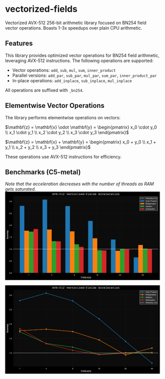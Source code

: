 # vectorized-fields

Vectorized AVX-512 256-bit arithmetic library focused on BN254 field vector operations. Boasts 1-3x speedups over plain CPU arithmetic.

## Features

This library provides optimized vector operations for BN254 field arithmetic, leveraging AVX-512 instructions. The following operations are supported:

- Vector operations: `add`, `sub`, `mul`, `sum`, `inner_product`
- Parallel versions: `add_par`, `sub_par`, `mul_par`, `sum_par`, `inner_product_par`
- In-place operations: `add_inplace`, `sub_inplace`, `mul_inplace`

All operations are suffixed with `_bn254`.

## Elementwise Vector Operations

The library performs elementwise operations on vectors:

$\mathbf{z} = \mathbf{x} \odot \mathbf{y} = \begin{pmatrix} x_0 \cdot y_0 \\ x_1 \cdot y_1 \\ x_2 \cdot y_2 \\ x_3 \cdot y_3 \end{pmatrix}$

$\mathbf{z} = \mathbf{x} + \mathbf{y} = \begin{pmatrix} x_0 + y_0 \\ x_1 + y_1 \\ x_2 + y_2 \\ x_3 + y_3 \end{pmatrix}$

These operations use AVX-512 instructions for efficiency.

## Benchmarks (C5-metal)
*Note that the acceleration decreases with the number of threads as RAM gets saturated.*
![Bar Graph](./benchmarks/bar_graph.png)

![Line Graph](./benchmarks/line_graph.png)
